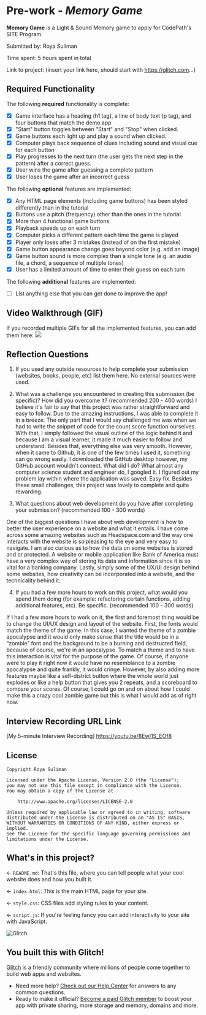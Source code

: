 # Pre-work - *Memory Game*

**Memory Game** is a Light & Sound Memory game to apply for CodePath's SITE Program. 

Submitted by: Roya Suliman

Time spent: 5 hours spent in total

Link to project: (insert your link here, should start with https://glitch.com...)

## Required Functionality

The following **required** functionality is complete:

* [x] Game interface has a heading (h1 tag), a line of body text (p tag), and four buttons that match the demo app
* [x] "Start" button toggles between "Start" and "Stop" when clicked. 
* [x] Game buttons each light up and play a sound when clicked. 
* [x] Computer plays back sequence of clues including sound and visual cue for each button
* [x] Play progresses to the next turn (the user gets the next step in the pattern) after a correct guess. 
* [x] User wins the game after guessing a complete pattern
* [x] User loses the game after an incorrect guess

The following **optional** features are implemented:

* [x] Any HTML page elements (including game buttons) has been styled differently than in the tutorial
* [x] Buttons use a pitch (frequency) other than the ones in the tutorial
* [x] More than 4 functional game buttons
* [x] Playback speeds up on each turn
* [x] Computer picks a different pattern each time the game is played
* [x] Player only loses after 3 mistakes (instead of on the first mistake)
* [x] Game button appearance change goes beyond color (e.g. add an image)
* [x] Game button sound is more complex than a single tone (e.g. an audio file, a chord, a sequence of multiple tones)
* [x] User has a limited amount of time to enter their guess on each turn

The following **additional** features are implemented:

- [ ] List anything else that you can get done to improve the app!

## Video Walkthrough (GIF)

If you recorded multiple GIFs for all the implemented features, you can add them here:
![](https://i.imgur.com/Imx9b2r.gif)


## Reflection Questions
1. If you used any outside resources to help complete your submission (websites, books, people, etc) list them here. 
No external sources were used. 


2. What was a challenge you encountered in creating this submission (be specific)? How did you overcome it? (recommended 200 - 400 words) 
I believe it's fair to say that this project was rather straightforward and easy to follow. Due to the amazing instructions, I was able to complete it in a breeze. The only part that I would say challenged me was when we had to write the snippet of code for the count score function ourselves. With that, I simply followed the visual outline of the logic behind it and because I am a visual learner, it made it much easier to follow and understand. Besides that, everything else was very smooth. However, when it came to Github, it is one of the few times I used it, something can go wrong easily. I downloaded the GitHub desktop however, my GitHub account wouldn't connect. What did I do? What almost any computer science student and engineer do, I googled it. I figured out my problem lay within where the application was saved. Easy fix. Besides these small challenges, this project was lovely to complete and quite rewarding. 


3. What questions about web development do you have after completing your submission? (recommended 100 - 300 words) 

One of the biggest questions I have about web development is how to better the user experience on a website and what it entails. I have come across some amazing websites such as Headspace.com and the way one interacts with the website is so pleasing to the eye and very easy to navigate. I am also curious as to how the data on some websites is stored and or protected. A website or mobile application like Bank of America must have a very complex way of storing its data and information since it is so vital for a banking company. Lastly, simply some of the UX/Ui design behind some websites, how creativity can be incorporated into a website, and the technicality behind it. 


4. If you had a few more hours to work on this project, what would you spend them doing (for example: refactoring certain functions, adding additional features, etc). Be specific. (recommended 100 - 300 words) 

If I had a few more hours to work on it, the first and foremost thing would be to change the UI/UX design and layout of the website. First, the fonts would match the theme of the game. In this case, I wanted the theme of a zombie apocalypse and it would only make sense that the title would be in a “zombie” font and the background to be a burning and destructed field, because of course, we're in an apocalypse. To match a theme and to have this interaction is vital for the purpose of the game. Of course, if anyone were to play it right now it would have no resemblance to a zombie apocalypse and quite frankly, it would cringe. However, by also adding more features maybe like a self-district button where the whole world just explodes or like a help button that gives you 2 repeats, and a scoreboard to compare your scores. Of course, I could go on and on about how I could make this a crazy cool zombie game but this is what I would add as of right now. 




## Interview Recording URL Link

[My 5-minute Interview Recording]
https://youtu.be/8EwI1S_EOf8


## License

    Copyright Roya Suliman

    Licensed under the Apache License, Version 2.0 (the "License");
    you may not use this file except in compliance with the License.
    You may obtain a copy of the License at

        http://www.apache.org/licenses/LICENSE-2.0

    Unless required by applicable law or agreed to in writing, software
    distributed under the License is distributed on an "AS IS" BASIS,
    WITHOUT WARRANTIES OR CONDITIONS OF ANY KIND, either express or implied.
    See the License for the specific language governing permissions and
    limitations under the License.

## What's in this project?

← `README.md`: That's this file, where you can tell people what your cool website does and how you built it.

← `index.html`: This is the main HTML page for your site.

← `style.css`: CSS files add styling rules to your content.

← `script.js`: If you're feeling fancy you can add interactivity to your site with JavaScript.

![Glitch](https://cdn.glitch.com/a9975ea6-8949-4bab-addb-8a95021dc2da%2FLogo_Color.svg?v=1602781328576)

## You built this with Glitch!

[Glitch](https://glitch.com) is a friendly community where millions of people come together to build web apps and websites.

- Need more help? [Check out our Help Center](https://help.glitch.com/) for answers to any common questions.
- Ready to make it official? [Become a paid Glitch member](https://glitch.com/pricing) to boost your app with private sharing, more storage and memory, domains and more.
